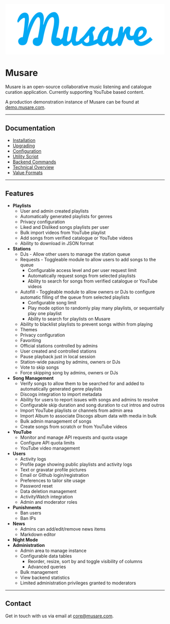 ![Musare](frontend/dist/assets/blue_wordmark.png)

# Musare

Musare is an open-source collaborative music listening and catalogue curation
application. Currently supporting YouTube based content.

A production demonstration instance of Musare can be found at [demo.musare.com](https://demo.musare.com).

---

## Documentation

- [Installation](./.wiki/Installation.md)
- [Upgrading](./.wiki/Upgrading.md)
- [Configuration](./.wiki/Configuration.md)
- [Utility Script](./.wiki/Utility_Script.md)
- [Backend Commands](./.wiki/Backend_Commands.md)
- [Technical Overview](./.wiki/Technical_Overview.md)
- [Value Formats](./.wiki/Value_Formats.md)

---

## Features

- **Playlists**
  - User and admin created playlists
  - Automatically generated playlists for genres
  - Privacy configuration
  - Liked and Disliked songs playlists per user
  - Bulk import videos from YouTube playlist
  - Add songs from verified catalogue or YouTube videos
  - Ability to download in JSON format
- **Stations**
  - DJs - Allow other users to manage the station queue
  - Requests - Toggleable module to allow users to add songs to the queue
    - Configurable access level and per user request limit
    - Automatically request songs from selected playlists
    - Ability to search for songs from verified catalogue or YouTube videos
  - Autofill - Toggleable module to allow owners or DJs to configure automatic
  filling of the queue from selected playlists
    - Configurable song limit
    - Play mode option to randomly play many playlists, or sequentially play one
    playlist
    - Ability to search for playlists on Musare
  - Ability to blacklist playlists to prevent songs within from playing
  - Themes
  - Privacy configuration
  - Favoriting
  - Official stations controlled by admins
  - User created and controlled stations
  - Pause playback just in local session
  - Station-wide pausing by admins, owners or DJs
  - Vote to skip songs
  - Force skipping song by admins, owners or DJs
- **Song Management**
  - Verify songs to allow them to be searched for and added to automatically
  generated genre playlists
  - Discogs integration to import metadata
  - Ability for users to report issues with songs and admins to resolve
  - Configurable skip duration and song duration to cut intros and outros
  - Import YouTube playlists or channels from admin area
  - Import Album to associate Discogs album data with media in bulk
  - Bulk admin management of songs
  - Create songs from scratch or from YouTube videos
- **YouTube**
  - Monitor and manage API requests and quota usage
  - Configure API quota limits
  - YouTube video management
- **Users**
  - Activity logs
  - Profile page showing public playlists and activity logs
  - Text or gravatar profile pictures
  - Email or Github login/registration
  - Preferences to tailor site usage
  - Password reset
  - Data deletion management
  - ActivityWatch integration
  - Admin and moderator roles
- **Punishments**
  - Ban users
  - Ban IPs
- **News**
  - Admins can add/edit/remove news items
  - Markdown editor
- **Night Mode**
- **Administration**
  - Admin area to manage instance
  - Configurable data tables
    - Reorder, resize, sort by and toggle visibility of columns
    - Advanced queries
  - Bulk management
  - View backend statistics
  - Limited administration privileges granted to moderators

---

## Contact

Get in touch with us via email at [core@musare.com](mailto:core@musare.com).
